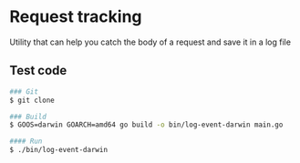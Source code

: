# Request tracking

Utility that can help you catch the body of a request and save it in a log file

## Test code

```sh
### Git
$ git clone 

### Build
$ GOOS=darwin GOARCH=amd64 go build -o bin/log-event-darwin main.go

#### Run
$ ./bin/log-event-darwin
```